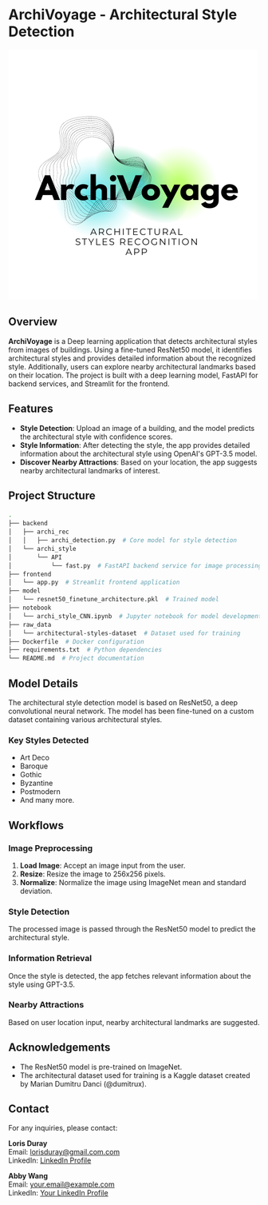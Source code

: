# **ArchiVoyage - Architectural Style Detection**

![ArchiVoyage Logo](Logo/ArchiVoyage.png)

## **Overview**

**ArchiVoyage** is a Deep learning application that detects architectural styles from images of buildings. Using a fine-tuned ResNet50 model, it identifies architectural styles and provides detailed information about the recognized style. Additionally, users can explore nearby architectural landmarks based on their location. The project is built with a deep learning model, FastAPI for backend services, and Streamlit for the frontend.

## **Features**

- **Style Detection**: Upload an image of a building, and the model predicts the architectural style with confidence scores.
- **Style Information**: After detecting the style, the app provides detailed information about the architectural style using OpenAI's GPT-3.5 model.
- **Discover Nearby Attractions**: Based on your location, the app suggests nearby architectural landmarks of interest.

## **Project Structure**

```bash
.
├── backend
│   ├── archi_rec
│   │   ├── archi_detection.py  # Core model for style detection
│   └── archi_style
│       └── API
│           └── fast.py  # FastAPI backend service for image processing
├── frontend
│   └── app.py  # Streamlit frontend application
├── model
│   └── resnet50_finetune_architecture.pkl  # Trained model
├── notebook
│   └── archi_style_CNN.ipynb  # Jupyter notebook for model development
├── raw_data
│   └── architectural-styles-dataset  # Dataset used for training
├── Dockerfile  # Docker configuration
├── requirements.txt  # Python dependencies
└── README.md  # Project documentation
```

## Model Details
The architectural style detection model is based on ResNet50, a deep convolutional neural network. The model has been fine-tuned on a custom dataset containing various architectural styles.

### Key Styles Detected
- Art Deco
- Baroque
- Gothic
- Byzantine
- Postmodern
- And many more.

## Workflows

### Image Preprocessing
1. **Load Image**: Accept an image input from the user.
2. **Resize**: Resize the image to 256x256 pixels.
3. **Normalize**: Normalize the image using ImageNet mean and standard deviation.

### Style Detection
The processed image is passed through the ResNet50 model to predict the architectural style.

### Information Retrieval
Once the style is detected, the app fetches relevant information about the style using GPT-3.5.

### Nearby Attractions
Based on user location input, nearby architectural landmarks are suggested.

## Acknowledgements

- The ResNet50 model is pre-trained on ImageNet.
- The architectural dataset used for training is a Kaggle dataset created by Marian Dumitru Danci (@dumitrux).

## Contact

For any inquiries, please contact:

**Loris Duray**  
Email: lorisduray@gmail.com.com  
LinkedIn: [LinkedIn Profile](https://www.linkedin.com/in/loris-duray/)

**Abby Wang**  
Email: your.email@example.com  
LinkedIn: [Your LinkedIn Profile](https://www.linkedin.com)


